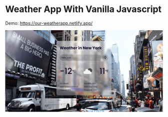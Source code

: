# Weather App With Vanilla Javascript

Demo: https://our-weatherapp.netlify.app/

![Demo - New York](https://raw.githubusercontent.com/navidabdi/weather-app-vanilla-javascript/main/img/weather-app-new-york-sample.png)


